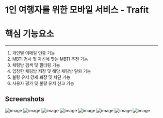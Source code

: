 # 1인 여행자를 위한 모바일 서비스 - Trafit

# 핵심 기능요소
---------------
 1. 개인별 이메일 인증 기능
 2. MBTI 검사 및 자신에 맞는 MBTI 추천 기능
 3. 채팅방 검색 및 필터링 기능
 4. 입장한 채팅방 저장 및 해당 채팅방 탈퇴 기능
 5. 불량 유저 강제 퇴장 및 차단 기능
 6. 사용자 평가 및 불량 유저 신고 기능


Screenshots
------------
![image](https://user-images.githubusercontent.com/39829838/90504623-51119800-e18c-11ea-80f2-a8c41de9ea74.png)
![image](https://user-images.githubusercontent.com/39829838/90504694-6ab2df80-e18c-11ea-894e-74942e6e5cbd.png)
![image](https://user-images.githubusercontent.com/39829838/90504726-7a322880-e18c-11ea-9504-b82e10cdb8fc.png)
![image](https://user-images.githubusercontent.com/39829838/90504714-73a3b100-e18c-11ea-8b64-3c245ebcec9b.png)
![image](https://user-images.githubusercontent.com/39829838/90504749-81f1cd00-e18c-11ea-974e-f12e2845bf0f.png)
![image](https://user-images.githubusercontent.com/39829838/90504763-874f1780-e18c-11ea-983f-e37fbc5ebbad.png)
![image](https://user-images.githubusercontent.com/39829838/90505089-047a8c80-e18d-11ea-8d73-336a97297af1.png)
![image](https://user-images.githubusercontent.com/39829838/90504773-8cac6200-e18c-11ea-87c6-a1decee5c34d.png)
